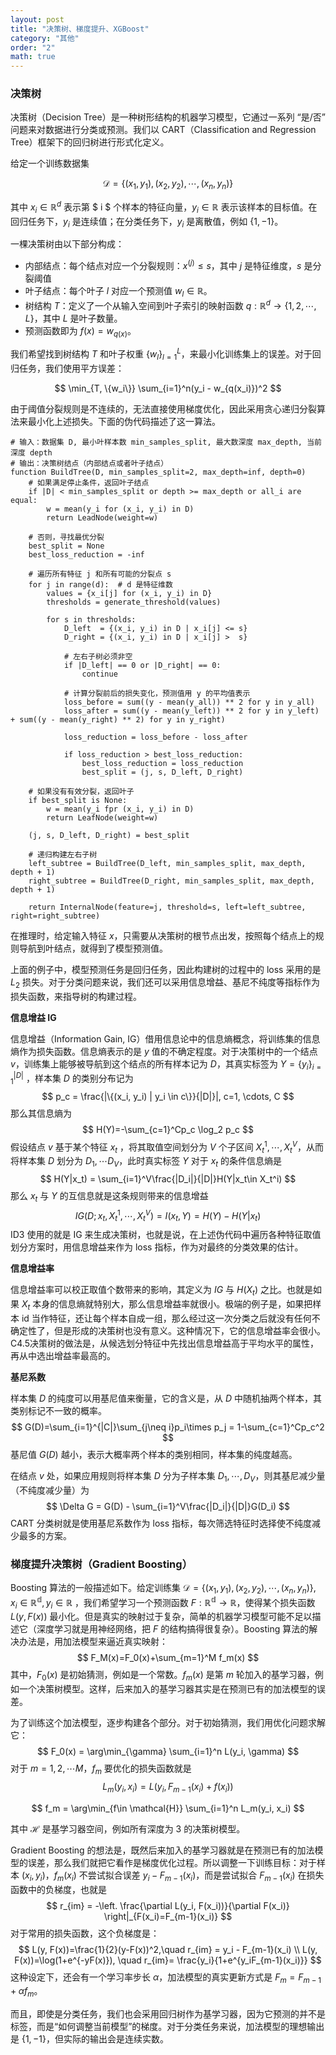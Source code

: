 ```yaml
---
layout: post
title: "决策树、梯度提升、XGBoost"
category: "其他"
order: "2"
math: true
---
```


### 决策树

决策树（Decision Tree）是一种树形结构的机器学习模型，它通过一系列 “是/否” 问题来对数据进行分类或预测。我们以 CART（Classification and Regression Tree）框架下的回归树进行形式化定义。

给定一个训练数据集

$$
\mathcal{D} = \{(x_1, y_1), (x_2, y_2), \cdots, (x_n, y_n)\}
$$

其中 $x_i \in \mathbb{R}^d$ 表示第 $ i $ 个样本的特征向量，$y_i \in \mathbb{R}$ 表示该样本的目标值。在回归任务下，$y_i$ 是连续值；在分类任务下，$y_i$ 是离散值，例如 $\{1, -1\}$。

一棵决策树由以下部分构成：
- 内部结点：每个结点对应一个分裂规则：$x^{(j)} \leq s$，其中 $j$ 是特征维度，$s$ 是分裂阈值
- 叶子结点：每个叶子 $l$ 对应一个预测值 $w_l \in \mathbb{R}$。
- 树结构 $T$：定义了一个从输入空间到叶子索引的映射函数 $q: \mathbb{R}^d \to \{1,2,\cdots, L\}$，其中 $L$ 是叶子数量。
- 预测函数即为 $f(x)=w_{q(x)}$。

我们希望找到树结构 $T$ 和叶子权重 $\{w_l\}_{l=1}^L$，来最小化训练集上的误差。对于回归任务，我们使用平方误差：

$$
\min_{T, \{w_i\}} \sum_{i=1}^n(y_i - w_{q(x_i)})^2
$$

由于阈值分裂规则是不连续的，无法直接使用梯度优化，因此采用贪心递归分裂算法来最小化上述损失。下面的伪代码描述了这一算法。

```
# 输入：数据集 D, 最小叶样本数 min_samples_split, 最大数深度 max_depth, 当前深度 depth
# 输出：决策树结点（内部结点或者叶子结点）
function BuildTree(D, min_samples_split=2, max_depth=inf, depth=0)
    # 如果满足停止条件，返回叶子结点
    if |D| < min_samples_split or depth >= max_depth or all_i are equal:
        w = mean(y_i for (x_i, y_i) in D)
        return LeadNode(weight=w)

    # 否则，寻找最优分裂
    best_split = None
    best_loss_reduction = -inf

    # 遍历所有特征 j 和所有可能的分裂点 s
    for j in range(d):  # d 是特征维数
        values = {x_i[j] for (x_i, y_i) in D}
        thresholds = generate_threshold(values)

        for s in thresholds:
            D_left  = {(x_i, y_i) in D | x_i[j] <= s}
            D_right = {(x_i, y_i) in D | x_i[j] >  s}

            # 左右子树必须非空
            if |D_left| == 0 or |D_right| == 0:
                continue

            # 计算分裂前后的损失变化，预测值用 y 的平均值表示
            loss_before = sum((y - mean(y_all)) ** 2 for y in y_all)
            loss_after = sum((y - mean(y_left)) ** 2 for y in y_left) + sum((y - mean(y_right) ** 2) for y in y_right)

            loss_reduction = loss_before - loss_after

            if loss_reduction > best_loss_reduction:
                best_loss_reduction = loss_reduction
                best_split = (j, s, D_left, D_right)

    # 如果没有有效分裂，返回叶子
    if best_split is None:
        w = mean(y_i fpr (x_i, y_i) in D)
        return LeafNode(weight=w)

    (j, s, D_left, D_right) = best_split

    # 递归构建左右子树
    left_subtree = BuildTree(D_left, min_samples_split, max_depth, depth + 1)
    right_subtree = BuildTree(D_right, min_samples_split, max_depth, depth + 1)

    return InternalNode(feature=j, threshold=s, left=left_subtree, right=right_subtree)
```

在推理时，给定输入特征 $x$，只需要从决策树的根节点出发，按照每个结点上的规则导航到叶结点，就得到了模型预测值。

上面的例子中，模型预测任务是回归任务，因此构建树的过程中的 loss 采用的是 $L_2$ 损失。对于分类问题来说，我们还可以采用信息增益、基尼不纯度等指标作为损失函数，来指导树的构建过程。

**信息增益 IG**

信息增益（Information Gain, IG）借用信息论中的信息熵概念，将训练集的信息熵作为损失函数。信息熵表示的是 $y$ 值的不确定程度。对于决策树中的一个结点 $v$，训练集上能够被导航到这个结点的所有样本记为 $D$，其真实标签为 $Y=\{y_i\}_{i=1}^{|D|}$ ，样本集 $D$ 的类别分布记为 
$$
p_c = \frac{|\{(x_i, y_i) | y_i \in c\}}{|D|}|, c=1, \cdots, C
$$
那么其信息熵为
$$
H(Y)=-\sum_{c=1}^Cp_c \log_2 p_c
$$
假设结点 $v$ 基于某个特征 $x_t$ ，将其取值空间划分为 $V$ 个子区间 $X_t^1, \cdots, X_t^V$，从而将样本集 $D$ 划分为 $D_{1},\cdots D_{V}$，此时真实标签 $Y$ 对于 $x_t$ 的条件信息熵是
$$
H(Y|x_t) = \sum_{i=1}^V\frac{|D_i|}{|D|}H(Y|x_t\in X_t^i)
$$
那么 $x_t$ 与 $Y$ 的互信息就是这条规则带来的信息增益
$$
IG(D;x_t, X_t^1, \cdots, X_t^V)=I(x_t, Y)=H(Y)-H(Y|x_t)
$$
ID3 使用的就是 IG 来生成决策树，也就是说，在上述伪代码中遍历各种特征取值划分方案时，用信息增益来作为 loss 指标，作为对最终的分类效果的估计。

**信息增益率**

信息增益率可以校正取值个数带来的影响，其定义为 $IG$ 与 $H(X_t)$ 之比。也就是如果 $X_t$ 本身的信息熵就特别大，那么信息增益率就很小。极端的例子是，如果把样本 id 当作特征，还让每个样本自成一组，那么经过这一次分类之后就没有任何不确定性了，但是形成的决策树也没有意义。这种情况下，它的信息增益率会很小。C4.5决策树的做法是，从候选划分特征中先找出信息增益高于平均水平的属性，再从中选出增益率最高的。

**基尼系数**

样本集 $D$ 的纯度可以用基尼值来衡量，它的含义是，从 $D$ 中随机抽两个样本，其类别标记不一致的概率。
$$
G(D)=\sum_{i=1}^{|C|}\sum_{j\neq i}p_i\times p_j =   1-\sum_{c=1}^Cp_c^2
$$
基尼值 $G(D)$ 越小，表示大概率两个样本的类别相同，样本集的纯度越高。

在结点 $v$ 处，如果应用规则将样本集 $D$ 分为子样本集 $D_1, \cdots, D_V$，则其基尼减少量（不纯度减少量）为
$$
\Delta G = G(D) - \sum_{i=1}^V\frac{|D_i|}{|D|}G(D_i)
$$
CART 分类树就是使用基尼系数作为 loss 指标，每次筛选特征时选择使不纯度减少最多的方案。

### 梯度提升决策树（Gradient Boosting）

Boosting 算法的一般描述如下。给定训练集 $\mathcal{D} = \{(x_1, y_1), (x_2, y_2), \cdots, (x_n, y_n)\}, x_i \in \mathbb{R^d}, y_i \in \mathbb{R}$ ，我们希望学习一个预测函数 $F:\mathbb{R^d}\to \mathbb{R}$，使得某个损失函数 $L(y, F(x))$ 最小化。但是真实的映射过于复杂，简单的机器学习模型可能不足以描述它（深度学习就是用神经网络，把 $F$ 的结构搞得很复杂）。Boosting 算法的解决办法是，用加法模型来逼近真实映射：
$$
F_M(x)=F_0(x)+\sum_{m=1}^M f_m(x)
$$
其中，$F_0(x)$ 是初始猜测，例如是一个常数。$f_m(x)$ 是第 $m$ 轮加入的基学习器，例如一个决策树模型。这样，后来加入的基学习器其实是在预测已有的加法模型的误差。

为了训练这个加法模型，逐步构建各个部分。对于初始猜测，我们用优化问题求解它：
$$
F_0(x) = \arg\min_{\gamma} \sum_{i=1}^n L(y_i, \gamma)
$$
对于 $m=1, 2, \cdots M$，$f_m$ 要优化的损失函数就是
$$
L_m(y_i, x_i)=L(y_i, F_{m-1}(x_i)+f(x_i))
$$

$$
f_m = \arg\min_{f\in \mathcal{H}} \sum_{i=1}^n L_m(y_i, x_i)
$$

其中 $\mathcal{H}$ 是基学习器空间，例如所有深度为 3 的决策树模型。

Gradient Boosting 的想法是，既然后来加入的基学习器就是在预测已有的加法模型的误差，那么我们就把它看作是梯度优化过程。所以调整一下训练目标：对于样本 $(x_i, y_i)$，$f_m(x_i)$ 不尝试拟合误差 $y_i - F_{m-1}(x_i)$，而是尝试拟合 $F_{m-1}(x_i)$ 在损失函数中的负梯度，也就是
$$
r_{im} = -\left. \frac{\partial L(y_i, F(x_i))}{\partial F(x_i)} \right|_{F(x_i)=F_{m-1}(x_i)}
$$
 对于常用的损失函数，这个负梯度是：
$$
L(y, F(x))=\frac{1}{2}(y-F(x))^2,\quad r_{im} = y_i - F_{m-1}(x_i) \\
L(y, F(x))=\log(1+e^{-yF(x)}), \quad r_{im}= \frac{y_i}{1+e^{y_iF_{m-1}(x_i)}}
$$
这种设定下，还会有一个学习率步长 $\alpha$，加法模型的真实更新方式是 $F_m = F_{m-1} + \alpha f_m$。

而且，即使是分类任务，我们也会采用回归树作为基学习器，因为它预测的并不是标签，而是“如何调整当前模型”的梯度。对于分类任务来说，加法模型的理想输出是 $\{1, -1\}$，但实际的输出会是连续实数。
